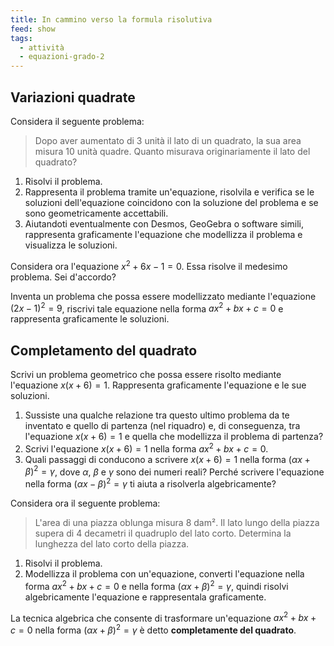 ```yaml
---
title: In cammino verso la formula risolutiva
feed: show
tags:
  - attività
  - equazioni-grado-2
---
```

## Variazioni quadrate

Considera il seguente problema:

> Dopo aver aumentato di 3 unità il lato di un quadrato, la sua area misura 10 unità quadre. Quanto misurava originariamente il lato del quadrato?

1. Risolvi il problema.
2. Rappresenta il problema tramite un'equazione, risolvila e verifica se le soluzioni dell'equazione coincidono con la soluzione del problema e se sono geometricamente accettabili.
3. Aiutandoti eventualmente con Desmos, GeoGebra o software simili, rappresenta graficamente l'equazione che modellizza il problema e visualizza le soluzioni.

Considera ora l'equazione $x^2 + 6x - 1 = 0$. Essa risolve il medesimo problema. Sei d'accordo?

Inventa un problema che possa essere modellizzato mediante l'equazione $(2x - 1)^2 = 9$, riscrivi tale equazione nella forma $ax^2 + bx + c = 0$ e rappresenta graficamente le soluzioni.

## Completamento del quadrato

Scrivi un problema geometrico che possa essere risolto mediante l'equazione $x(x + 6) = 1$. Rappresenta graficamente l'equazione e le sue soluzioni.

1. Sussiste una qualche relazione tra questo ultimo problema da te inventato e quello di partenza (nel riquadro) e, di conseguenza, tra l'equazione $x(x + 6) = 1$ e quella che modellizza il problema di partenza?
2. Scrivi l'equazione $x(x + 6) = 1$ nella forma $ax^2 + bx + c = 0$.
3. Quali passaggi di conducono a scrivere $x(x + 6) = 1$ nella forma $(\alpha x + \beta)^2 = \gamma$, dove $\alpha$, $\beta$ e $\gamma$ sono dei numeri reali? Perché scrivere l'equazione nella forma $(\alpha x - \beta)^2 = \gamma$ ti aiuta a risolverla algebricamente?

Considera ora il seguente problema:

> L'area di una piazza oblunga misura 8 dam². Il lato lungo della piazza supera di 4 decametri il quadruplo del lato corto. Determina la lunghezza del lato corto della piazza.

1. Risolvi il problema.
2. Modellizza il problema con un'equazione, converti l'equazione nella forma $ax^2 + bx + c = 0$ e nella forma $(\alpha x + \beta)^2 = \gamma$, quindi risolvi algebricamente l'equazione e rappresentala graficamente.

La tecnica algebrica che consente di trasformare un'equazione $ax^2 + bx + c = 0$ nella forma $(\alpha x + \beta)^2 = \gamma$ è detto **completamente del quadrato**.
